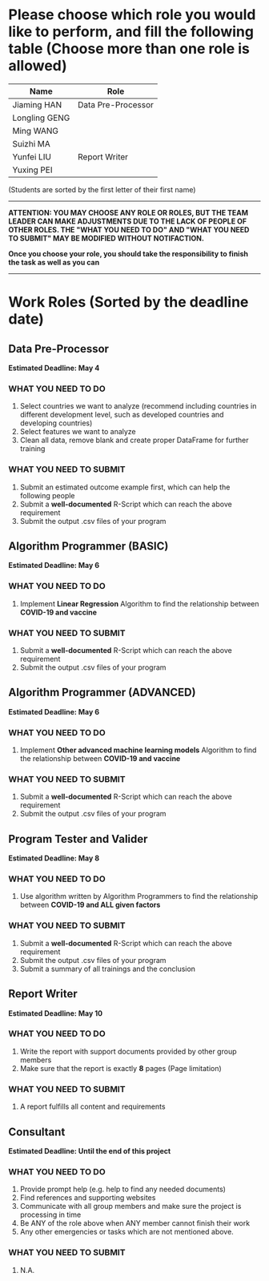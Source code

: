 # Please choose which role you would like to perform, and fill the following table (Choose more than one role is allowed)
| Name | Role |
| ---- | ---- |
| Jiaming HAN | Data Pre-Processor |
| Longling GENG |  |
| Ming WANG |  |
| Suizhi MA |  |
| Yunfei LIU | Report Writer |
| Yuxing PEI |  |
  
(Students are sorted by the first letter of their first name)
	
---

**ATTENTION: YOU MAY CHOOSE ANY ROLE OR ROLES, BUT THE TEAM LEADER CAN MAKE ADJUSTMENTS DUE TO THE LACK OF PEOPLE OF OTHER ROLES. THE "WHAT YOU NEED TO DO" AND "WHAT YOU NEED TO SUBMIT" MAY BE MODIFIED WITHOUT NOTIFACTION.**

**Once you choose your role, you should take the responsibility to finish the task as well as you can**

---

# Work Roles (Sorted by the deadline date)
## Data Pre-Processor
**Estimated Deadline: May 4**
### WHAT YOU NEED TO DO
1. Select countries we want to analyze (recommend including countries in different development level, such as developed countries and developing countries)
2. Select features we want to analyze
3. Clean all data, remove blank and create proper DataFrame for further training

### WHAT YOU NEED TO SUBMIT
1. Submit an estimated outcome example first, which can help the following people
2. Submit a **well-documented** R-Script which can reach the above requirement
3. Submit the output .csv files of your program

## Algorithm Programmer (BASIC)
**Estimated Deadline: May 6**
### WHAT YOU NEED TO DO
1. Implement **Linear Regression** Algorithm to find the relationship between **COVID-19 and vaccine**

### WHAT YOU NEED TO SUBMIT
1. Submit a **well-documented** R-Script which can reach the above requirement
2. Submit the output .csv files of your program

## Algorithm Programmer (ADVANCED)
**Estimated Deadline: May 6**
### WHAT YOU NEED TO DO
1. Implement **Other advanced machine learning models** Algorithm to find the relationship between **COVID-19 and vaccine**

### WHAT YOU NEED TO SUBMIT
1. Submit a **well-documented** R-Script which can reach the above requirement
2. Submit the output .csv files of your program

## Program Tester and Valider
**Estimated Deadline: May 8**
### WHAT YOU NEED TO DO
1. Use algorithm written by Algorithm Programmers to find the relationship between **COVID-19 and ALL given factors** 

### WHAT YOU NEED TO SUBMIT
1. Submit a **well-documented** R-Script which can reach the above requirement
2. Submit the output .csv files of your program
3. Submit a summary of all trainings and the conclusion

## Report Writer
**Estimated Deadline: May 10**
### WHAT YOU NEED TO DO
1. Write the report with support documents provided by other group members
2. Make sure that the report is exactly **8** pages (Page limitation)

### WHAT YOU NEED TO SUBMIT
1. A report fulfills all content and requirements

## Consultant
**Estimated Deadline: Until the end of this project**
### WHAT YOU NEED TO DO
1. Provide prompt help (e.g. help to find any needed documents)
2. Find references and supporting websites
3. Communicate with all group members and make sure the project is processing in time
4. Be ANY of the role above when ANY member cannot finish their work
5. Any other emergencies or tasks which are not mentioned above.
### WHAT YOU NEED TO SUBMIT
1. N.A.

